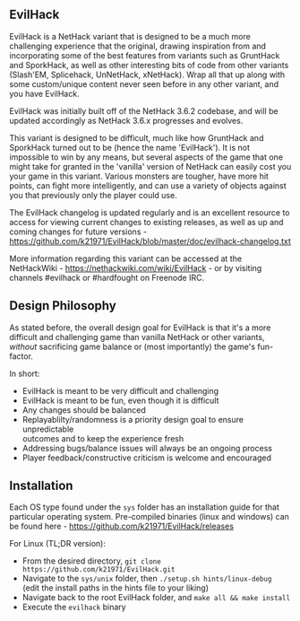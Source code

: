 ## EvilHack

EvilHack is a NetHack variant that is designed to be a much more challenging
experience that the original, drawing inspiration from and incorporating some
of the best features from variants such as GruntHack and SporkHack, as well
as other interesting bits of code from other variants (Slash'EM, Splicehack,
UnNetHack, xNetHack).  Wrap all that up along with some custom/unique content
never seen before in any other variant, and you have EvilHack.

EvilHack was initially built off of the NetHack 3.6.2 codebase, and will be
updated accordingly as NetHack 3.6.x progresses and evolves.

This variant is designed to be difficult, much like how GruntHack and SporkHack
turned out to be (hence the name 'EvilHack').  It is not impossible to win by
any means, but several aspects of the game that one might take for granted in
the 'vanilla' version of NetHack can easily cost you your game in this variant.
Various monsters are tougher, have more hit points, can fight more intelligently,
and can use a variety of objects against you that previously only the player
could use.

The EvilHack changelog is updated regularly and is an excellent resource to
access for viewing current changes to existing releases, as well as up and
coming changes for future versions -
https://github.com/k21971/EvilHack/blob/master/doc/evilhack-changelog.txt

More information regarding this variant can be accessed at the NetHackWiki -
https://nethackwiki.com/wiki/EvilHack - or by visiting channels #evilhack
or #hardfought on Freenode IRC.

## Design Philosophy

As stated before, the overall design goal for EvilHack is that it's a more
difficult and challenging game than vanilla NetHack or other variants,
*without* sacrificing game balance or (most importantly) the game's fun-factor.

In short:
- EvilHack is meant to be very difficult and challenging
- EvilHack is meant to be fun, even though it is difficult
- Any changes should be balanced
- Replayablilty/randomness is a priority design goal to ensure unpredictable  
  outcomes and to keep the experience fresh
- Addressing bugs/balance issues will always be an ongoing process
- Player feedback/constructive criticism is welcome and encouraged

## Installation

Each OS type found under the `sys` folder has an installation guide for that
particular operating system. Pre-compiled binaries (linux and windows) can be
found here - https://github.com/k21971/EvilHack/releases

For Linux (TL;DR version):
- From the desired directory, `git clone https://github.com/k21971/EvilHack.git`
- Navigate to the `sys/unix` folder, then `./setup.sh hints/linux-debug`  
  (edit the install paths in the hints file to your liking)
- Navigate back to the root EvilHack folder, and `make all && make install`
- Execute the `evilhack` binary

